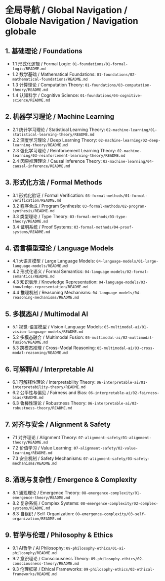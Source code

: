 # 全局导航 / Global Navigation / Globale Navigation / Navigation globale

## 1. 基础理论 / Foundations

- 1.1 形式化逻辑 / Formal Logic: `01-foundations/01-formal-logic/README.md`
- 1.2 数学基础 / Mathematical Foundations: `01-foundations/02-mathematical-foundations/README.md`
- 1.3 计算理论 / Computation Theory: `01-foundations/03-computation-theory/README.md`
- 1.4 认知科学 / Cognitive Science: `01-foundations/04-cognitive-science/README.md`

## 2. 机器学习理论 / Machine Learning

- 2.1 统计学习理论 / Statistical Learning Theory: `02-machine-learning/01-statistical-learning-theory/README.md`
- 2.2 深度学习理论 / Deep Learning Theory: `02-machine-learning/02-deep-learning-theory/README.md`
- 2.3 强化学习理论 / Reinforcement Learning Theory: `02-machine-learning/03-reinforcement-learning-theory/README.md`
- 2.4 因果推理理论 / Causal Inference Theory: `02-machine-learning/04-causal-inference/README.md`

## 3. 形式化方法 / Formal Methods

- 3.1 形式化验证 / Formal Verification: `03-formal-methods/01-formal-verification/README.md`
- 3.2 程序合成 / Program Synthesis: `03-formal-methods/02-program-synthesis/README.md`
- 3.3 类型理论 / Type Theory: `03-formal-methods/03-type-theory/README.md`
- 3.4 证明系统 / Proof Systems: `03-formal-methods/04-proof-systems/README.md`

## 4. 语言模型理论 / Language Models

- 4.1 大语言模型 / Large Language Models: `04-language-models/01-large-language-models/README.md`
- 4.2 形式化语义 / Formal Semantics: `04-language-models/02-formal-semantics/README.md`
- 4.3 知识表示 / Knowledge Representation: `04-language-models/03-knowledge-representation/README.md`
- 4.4 推理机制 / Reasoning Mechanisms: `04-language-models/04-reasoning-mechanisms/README.md`

## 5. 多模态AI / Multimodal AI

- 5.1 视觉-语言模型 / Vision-Language Models: `05-multimodal-ai/01-vision-language-models/README.md`
- 5.2 多模态融合 / Multimodal Fusion: `05-multimodal-ai/02-multimodal-fusion/README.md`
- 5.3 跨模态推理 / Cross-Modal Reasoning: `05-multimodal-ai/03-cross-modal-reasoning/README.md`

## 6. 可解释AI / Interpretable AI

- 6.1 可解释性理论 / Interpretability Theory: `06-interpretable-ai/01-interpretability-theory/README.md`
- 6.2 公平性与偏见 / Fairness and Bias: `06-interpretable-ai/02-fairness-bias/README.md`
- 6.3 鲁棒性理论 / Robustness Theory: `06-interpretable-ai/03-robustness-theory/README.md`

## 7. 对齐与安全 / Alignment & Safety

- 7.1 对齐理论 / Alignment Theory: `07-alignment-safety/01-alignment-theory/README.md`
- 7.2 价值学习 / Value Learning: `07-alignment-safety/02-value-learning/README.md`
- 7.3 安全机制 / Safety Mechanisms: `07-alignment-safety/03-safety-mechanisms/README.md`

## 8. 涌现与复杂性 / Emergence & Complexity

- 8.1 涌现理论 / Emergence Theory: `08-emergence-complexity/01-emergence-theory/README.md`
- 8.2 复杂系统 / Complex Systems: `08-emergence-complexity/02-complex-systems/README.md`
- 8.3 自组织 / Self-Organization: `08-emergence-complexity/03-self-organization/README.md`

## 9. 哲学与伦理 / Philosophy & Ethics

- 9.1 AI哲学 / AI Philosophy: `09-philosophy-ethics/01-ai-philosophy/README.md`
- 9.2 意识理论 / Consciousness Theory: `09-philosophy-ethics/02-consciousness-theory/README.md`
- 9.3 伦理框架 / Ethical Frameworks: `09-philosophy-ethics/03-ethical-frameworks/README.md`

